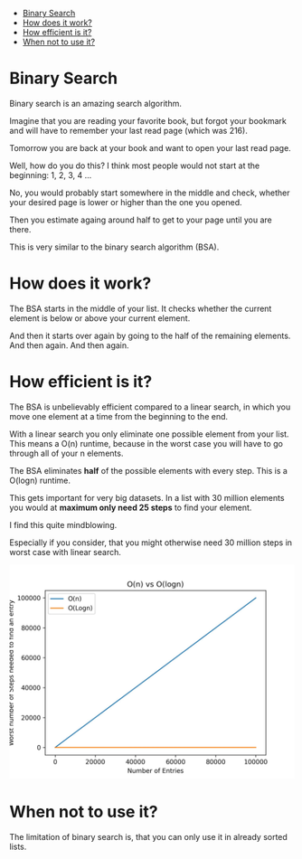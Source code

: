 - [Binary Search](#binary-search)
- [How does it work?](#how-does-it-work)
- [How efficient is it?](#how-efficient-is-it)
- [When not to use it?](#when-not-to-use-it)

# Binary Search

Binary search is an amazing search algorithm.

Imagine that you are reading your favorite book, but forgot your bookmark and will have to remember your last read page (which was 216).

Tomorrow you are back at your book and want to open your last read page.

Well, how do you do this? I think most people would not start at the beginning: 1, 2, 3, 4 ...

No, you would probably start somewhere in the middle and check, whether your desired page is lower or higher than the one you opened.

Then you estimate againg around half to get to your page until you are there.

This is very similar to the binary search algorithm (BSA).

# How does it work?

The BSA starts in the middle of your list. It checks whether the current element is below or above your current element.

And then it starts over again by going to the half of the remaining elements. And then again. And then again.

# How efficient is it?

The BSA is unbelievably efficient compared to a linear search, in which you move one element at a time from the beginning to the end.

With a linear search you only eliminate one possible element from your list. This means a O(n) runtime, because in the worst case you will have to go through all of your n elements.

The BSA eliminates **half** of the possible elements with every step. This is a O(logn) runtime.

This gets important for very big datasets. In a list with 30 million elements you would at **maximum only need 25 steps** to find your element.

I find this quite mindblowing.

Especially if you consider, that you might otherwise need 30 million steps in worst case with linear search.

![](runtime.jpg)

# When not to use it?

The limitation of binary search is, that you can only use it in already sorted lists.
